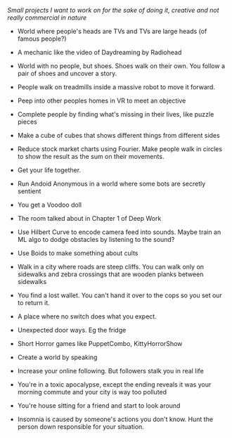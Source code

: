 _Small projects I want to work on for the sake of doing it, creative and not really commercial in nature_

- World where people's heads are TVs and TVs are large heads (of famous people?)  
  
- A mechanic like the video of Daydreaming by Radiohead  
  
- World with no people, but shoes. Shoes walk on their own. You follow a pair of shoes and uncover a story.  
  
- People walk on treadmills inside a massive robot to move it forward.  

- Peep into other peoples homes in VR to meet an objective  
  
- Complete people by finding what's missing in their lives, like puzzle pieces  
  
- Make a cube of cubes that shows different things from different sides  
  
- Reduce stock market charts using Fourier. Make people walk in circles to show the result as the sum on their movements.  
  
- Get your life together.
  
- Run Andoid Anonymous in a world where some bots are secretly sentient  

- You get a Voodoo doll

- The room talked about in Chapter 1 of Deep Work  
  
- Use Hilbert Curve to encode camera feed into sounds. Maybe train an ML algo to dodge obstacles by listening to the sound?  
  
- Use Boids to make something about cults  
  
- Walk in a city where roads are steep cliffs. You can walk only on sidewalks and zebra crossings that are wooden planks between sidewalks  
  
- You find a lost wallet. You can't hand it over to the cops so you set our to return it.  
  
- A place where no switch does what you expect.  
  
- Unexpected door ways. Eg the fridge  
  
- Short Horror games like PuppetCombo, KittyHorrorShow  
  
- Create a world by speaking  
  
- Increase your online following. But followers stalk you in real life  
  
- You're in a toxic apocalypse, except the ending reveals it was your morning commute and your city is way too polluted  
   
- You're house sitting for a friend and start to look around  
  
- Insomnia is caused by someone's actions you don't know. Hunt the person down responsible for your situation.